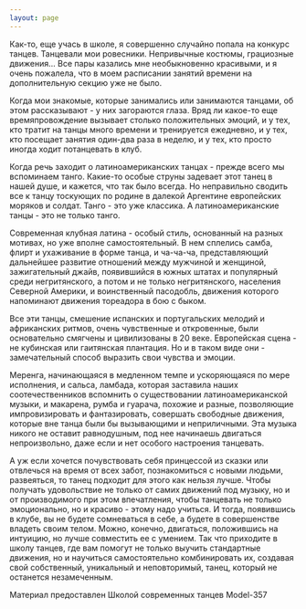 ```yaml
---
layout: page
---
```

Как-то, еще учась в школе, я совершенно случайно попала на конкурс танцев. Танцевали мои ровесники. Непривычные костюмы, грациозные движения... Все пары казались мне необыкновенно красивыми, и я очень пожалела, что в моем расписании занятий времени на дополнительную секцию уже не было.

Когда мои знакомые, которые занимались или занимаются танцами, об этом рассказывают - у них загораются глаза. Вряд ли какое-то еще времяпровождение вызывает столько положительных эмоций, и у тех, кто тратит на танцы много времени и тренируется ежедневно, и у тех, кто посещает занятия один-два раза в неделю, и у тех, кто просто иногда ходит потанцевать в клуб.

Когда речь заходит о латиноамериканских танцах - прежде всего мы вспоминаем танго. Какие-то особые струны задевает этот танец в нашей душе, и кажется, что так было всегда. Но неправильно сводить все к танцу тоскующих по родине в далекой Аргентине европейских моряков и солдат. Танго - это уже классика. А латиноамериканские танцы - это не только танго.

Современная клубная латина - особый стиль, основанный на разных мотивах, но уже вполне самостоятельный. В нем сплелись самба, флирт и ухаживание в форме танца, и ча-ча-ча, представляющий дальнейшее развитие отношений между мужчиной и женщиной, зажигательный джайв, появившийся в южных штатах и популярный среди негритянского, а потом и не только негритянского, населения Северной Америки, и воинственный пасодобль, движения которого напоминают движения тореадора в бою с быком.

Все эти танцы, смешение испанских и португальских мелодий и африканских ритмов, очень чувственные и откровенные, были основательно смягчены и цивилизованы в 20 веке. Европейская сцена - не кубинская или гаитянская плантация. Но и в таком виде они - замечательный способ выразить свои чувства и эмоции.

Меренга, начинающаяся в медленном темпе и ускоряющаяся по мере исполнения, и сальса, ламбада, которая заставила наших соотечественников вспомнить о существовании латиноамериканской музыки, и макарена, румба и гуарача, похожие и разные, позволяющие импровизировать и фантазировать, совершать свободные движения, которые вне танца были бы вызывающими и неприличными. Эта музыка никого не оставит равнодушным, под нее начинаешь двигаться непроизвольно, даже если и нет особого настроения танцевать.

А уж если хочется почувствовать себя принцессой из сказки или отвлечься на время от всех забот, познакомиться с новыми людьми, развеяться, то танец подходит для этого как нельзя лучше. Чтобы получать удовольствие не только от самих движений под музыку, но и от производимого при этом впечатления, чтобы танцевать не только эмоционально, но и красиво - этому надо учиться. И тогда, появившись в клубе, вы не будете сомневаться в себе, а будете в совершенстве владеть своим телом. Можно, конечно, двигаться, положившись на интуицию, но лучше совместить ее с умением. Так что приходите в школу танцев, где вам помогут не только выучить стандартные движения, но и научиться самостоятельно комбинировать их, создавая свой собственный, уникальный и неповторимый, танец, который не останется незамеченным.

Материал предоставлен Школой современных танцев Model-357